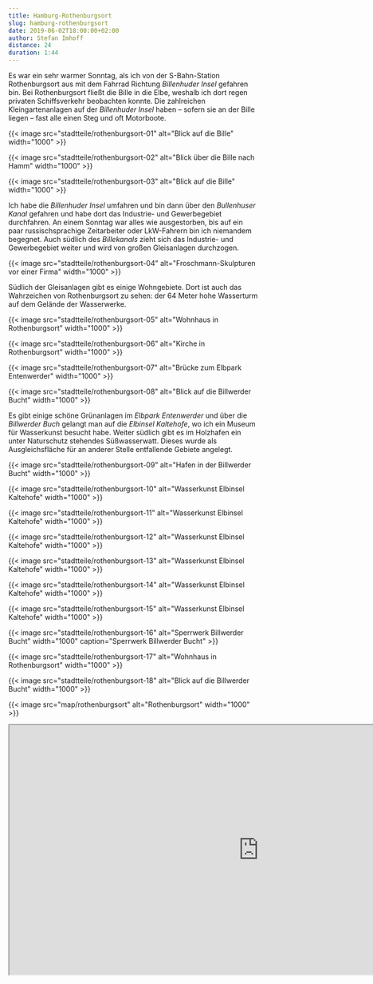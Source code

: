 ```yaml
---
title: Hamburg-Rothenburgsort
slug: hamburg-rothenburgsort
date: 2019-06-02T18:00:00+02:00
author: Stefan Imhoff
distance: 24
duration: 1:44
---
```


Es war ein sehr warmer Sonntag, als ich von der S-Bahn-Station Rothenburgsort aus mit dem Fahrrad Richtung _Billenhuder Insel_ gefahren bin. Bei Rothenburgsort fließt die Bille in die Elbe, weshalb ich dort regen privaten Schiffsverkehr beobachten konnte. Die zahlreichen Kleingartenanlagen auf der _Billenhuder Insel_ haben – sofern sie an der Bille liegen – fast alle einen Steg und oft Motorboote.

{{< image src="stadtteile/rothenburgsort-01" alt="Blick auf die Bille" width="1000" >}}

{{< image src="stadtteile/rothenburgsort-02" alt="Blick über die Bille nach Hamm" width="1000" >}}

{{< image src="stadtteile/rothenburgsort-03" alt="Blick auf die Bille" width="1000" >}}

Ich habe die _Billenhuder Insel_ umfahren und bin dann über den _Bullenhuser Kanal_ gefahren und habe dort das Industrie- und Gewerbegebiet durchfahren. An einem Sonntag war alles wie ausgestorben, bis auf ein paar russischsprachige Zeitarbeiter oder LkW-Fahrern bin ich niemandem begegnet. Auch südlich des _Billekanals_ zieht sich das Industrie- und Gewerbegebiet weiter und wird von großen Gleisanlagen durchzogen.

{{< image src="stadtteile/rothenburgsort-04" alt="Froschmann-Skulpturen vor einer Firma" width="1000" >}}

Südlich der Gleisanlagen gibt es einige Wohngebiete. Dort ist auch das Wahrzeichen von Rothenburgsort zu sehen: der 64 Meter hohe Wasserturm auf dem Gelände der Wasserwerke.

{{< image src="stadtteile/rothenburgsort-05" alt="Wohnhaus in Rothenburgsort" width="1000" >}}

{{< image src="stadtteile/rothenburgsort-06" alt="Kirche in Rothenburgsort" width="1000" >}}

{{< image src="stadtteile/rothenburgsort-07" alt="Brücke zum Elbpark Entenwerder" width="1000" >}}

{{< image src="stadtteile/rothenburgsort-08" alt="Blick auf die Billwerder Bucht" width="1000" >}}

Es gibt einige schöne Grünanlagen im _Elbpark Entenwerder_ und über die _Billwerder Buch_ gelangt man auf die _Elbinsel Kaltehofe_, wo ich ein Museum für Wasserkunst besucht habe. Weiter südlich gibt es im Holzhafen ein unter Naturschutz stehendes Süßwasserwatt. Dieses wurde als Ausgleichsfläche für an anderer Stelle entfallende Gebiete angelegt.

{{< image src="stadtteile/rothenburgsort-09" alt="Hafen in der Billwerder Bucht" width="1000" >}}

{{< image src="stadtteile/rothenburgsort-10" alt="Wasserkunst Elbinsel Kaltehofe" width="1000" >}}

{{< image src="stadtteile/rothenburgsort-11" alt="Wasserkunst Elbinsel Kaltehofe" width="1000" >}}

{{< image src="stadtteile/rothenburgsort-12" alt="Wasserkunst Elbinsel Kaltehofe" width="1000" >}}

{{< image src="stadtteile/rothenburgsort-13" alt="Wasserkunst Elbinsel Kaltehofe" width="1000" >}}

{{< image src="stadtteile/rothenburgsort-14" alt="Wasserkunst Elbinsel Kaltehofe" width="1000" >}}

{{< image src="stadtteile/rothenburgsort-15" alt="Wasserkunst Elbinsel Kaltehofe" width="1000" >}}

{{< image src="stadtteile/rothenburgsort-16" alt="Sperrwerk Billwerder Bucht" width="1000" caption="Sperrwerk Billwerder Bucht" >}}

{{< image src="stadtteile/rothenburgsort-17" alt="Wohnhaus in Rothenburgsort" width="1000" >}}

{{< image src="stadtteile/rothenburgsort-18" alt="Blick auf die Billwerder Bucht" width="1000" >}}

{{< image src="map/rothenburgsort" alt="Rothenburgsort" width="1000" >}}

<iframe class="map" src="https://www.google.com/maps/d/embed?mid=1XVMAAkAqaYwhy956zrhrajnI39Cx4K6v" width="1000" height="500"></iframe>
